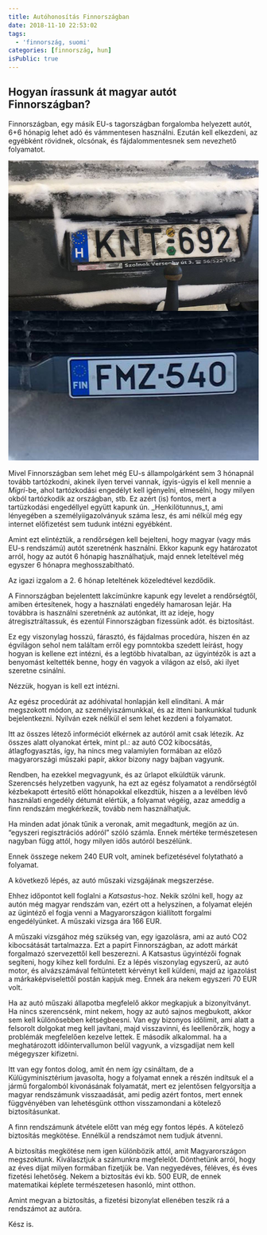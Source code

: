 ```yaml
---
title: Autóhonosítás Finnországban
date: 2018-11-10 22:53:02
tags:
  - 'finnország, suomi'
categories: [finnország, hun]
isPublic: true
---
```


## Hogyan írassunk át magyar autót Finnországban?

Finnországban, egy másik EU-s tagországban forgalomba helyezett autót, 6+6 hónapig lehet adó és vámmentesen használni. Ezután kell elkezdeni, az egyébként rövidnek, olcsónak, és fájdalommentesnek sem nevezhető folyamatot. 

![Rendszámtáblák](./plates.jpg)

Mivel Finnországban sem lehet még EU-s állampolgárként sem 3 hónapnál tovább tartózkodni, akinek ilyen tervei vannak, ígyis-úgyis el kell mennie a _Migri_-be, ahol tartózkodási engedélyt kell igényelni, elmesélni, hogy milyen okból tartózkodik az országban, stb. Ez azért (is) fontos, mert a tartüzkodási engedéllyel együtt kapunk ún. _Henkilötunnus_t, ami lényegében a személyiigazolványuk száma lesz, és ami nélkül még egy internet előfizetést sem tudunk intézni egyébként. 

Amint ezt elintéztük, a rendőrségen kell bejelteni, hogy magyar (vagy más EU-s rendszámú) autót szeretnénk használni. Ekkor kapunk egy határozatot arról, hogy az autót 6 hónapig használhatjuk, majd ennek leteltével még egyszer 6 hónapra meghosszabítható. 

Az igazi izgalom a 2. 6 hónap leteltének közeledtével kezdődik. 

A Finnországban bejelentett lakcímünkre kapunk egy levelet a rendőrségtől, amiben értesítenek, hogy a használati engedély hamarosan lejár. Ha továbbra is használni szeretnénk az autónkat, itt az ideje, hogy átregisztráltassuk, és ezentúl Finnországban fizessünk adót. és biztosítást.

Ez egy viszonylag hosszú, fárasztó, és fájdalmas procedúra, hiszen én az égvilágon sehol nem találtam erről egy pomntokba szedett leírást, hogy hogyan is kellene ezt intézni, és a legtöbb hivatalban, az ügyintézők is azt a benyomást keltették benne, hogy én vagyok a világon az első, aki ilyet szeretne csinálni. 

Nézzük, hogyan is kell ezt intézni.

Az egész procedúrát az adóhivatal honlapján kell elindítani. A már megszokott módon, az személyiszámunkkal, és az itteni bankunkkal tudunk bejelentkezni. Nyilván ezek nélkül el sem lehet kezdeni a folyamatot.

Itt az összes létező informéciót elkérnek az autóról amit csak létezik. Az összes alatt olyanokat értek, mint pl.: az autó CO2 kibocsátás, átlagfogyasztás, így, ha nincs meg valamiylen formában az előző magyarországi műszaki papír, akkor bizony nagy bajban vagyunk. 

Rendben, ha ezekkel megvagyunk, és az űrlapot elküldtük várunk. Szerencsés helyzetben vagyunk, ha ezt az egész folyamatot a rendőrségtől kézbekapott értesítő előtt hónapokkal elkezdtük, hiszen a a levélben lévő használati engedély détumát elértük, a folyamat végéig, azaz ameddig a finn rendszám megkérkezik, tovább nem használhatjuk. 

Ha minden adat jónak tűnik a veronak, amit megadtunk, megjön az ún. “egyszeri regisztrációs adóról” szóló számla. Ennek mértéke természetesen nagyban függ attól, hogy milyen idős autóról beszélünk. 

Ennek összege nekem 240 EUR volt, aminek befizetésével folytatható a folyamat. 

A következő lépés, az autó műszaki vizsgájának megszerzése.

Ehhez időpontot kell foglalni a _Katsastus_-hoz. Nekik szólni kell, hogy az autón még magyar rendszám van, ezért ott a helyszínen, a folyamat elején az ügintéző el fogja venni a Magyarországon kiállított forgalmi engedélyünket. A műszaki vizsga ára 166 EUR.  

A műszaki vizsgához még szükség van, egy igazolásra, ami az autó CO2 kibocsátását tartalmazza. Ezt a papírt Finnországban, az adott márkát forgalmazó szervezettől kell beszerezni. A Katsastus ügyintézői fognak segíteni, hogy kihez kell fordulni. Ez a lépés viszonylag egyszerű, az autó motor, és alvázszámával feltüntetett kérvényt kell küldeni, majd az igazolást a márkaképviselettől postán kapjuk meg. Ennek ára nekem egyszeri 70 EUR volt. 

Ha az autó műszaki állapotba megfelelő akkor megkapjuk a bizonyítványt. Ha nincs szerencsénk, mint nekem, hogy az autó sajnos megbukott, akkor sem kell különösebben kétségbeesni. Van egy bizonyos időlimit, ami alatt a felsorolt dolgokat meg kell javítani, majd visszavinni, és leellenőrzik, hogy a problémák megfelelően kezelve lettek. E második alkalommal. ha a meghatározott időintervallumon belül vagyunk, a vizsgadíjat nem kell mégegyszer kifizetni. 

Itt van egy fontos dolog, amit én nem így csináltam, de a Külügyminisztérium javasolta, hogy a folyamat ennek a részén indítsuk el a jármű forgalomból kivonásának folyamatát, mert ez jelentősen felgyorsítja a magyar rendszámunk visszaadását, ami pedig azért fontos, mert ennek függvényében van lehetésgünk otthon visszamondani a kötelező biztosításunkat. 

A finn rendszámunk átvétele előtt van még egy fontos lépés. A kötelező biztosítás megkötése. Ennélkül a rendszámot nem tudjuk átvenni. 

A biztosítás megkötése nem igen különbözik attól, amit Magyarországon megszoktunk. Kiválasztjuk a számunkra megfelelőt. Dönthetünk arról, hogy az éves díjat milyen formában fizetjük be. Van negyedéves, féléves, és éves fizetési lehetőség. Nekem a biztosítás évi kb. 500 EUR, de ennek matematikai képlete természetesen hasonló, mint otthon. 

Amint megvan a biztosítás, a fizetési bizonylat ellenében teszik rá a rendszámot az autóra. 

Kész is. 